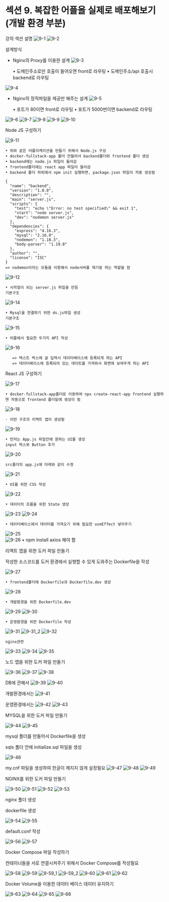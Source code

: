 # 섹션 9. 복잡한 어플을 실제로 배포해보기(개발 환경 부분)

강의 섹션 설명
![9-1](https://user-images.githubusercontent.com/85863175/147850018-99ca931a-2763-4728-9bc7-a354df99dc5a.png)
![9-2](https://user-images.githubusercontent.com/85863175/147850054-e7947394-1586-4310-a9dc-5a6aada646c8.png)

설계방식
  - Nginx의 Proxy를 이용한 설계
![9-3](https://user-images.githubusercontent.com/85863175/147850211-39bfe02b-8f70-4879-9536-6cb3c78d1267.png)

	• 도메인주소로만 호출이 들어오면 front로 라우팅
	• 도메인주소/api 호출시 backend로 라우팅

![9-4](https://user-images.githubusercontent.com/85863175/147850259-12aa6be7-6f36-4b51-a7a6-195eb36fd449.png)

 - Nginx의 정적파일을 제공만 해주는 설계
![9-5](https://user-images.githubusercontent.com/85863175/147850304-a33535c2-34ab-480c-97e4-c230904e3ea5.png)

	• 포트가 80이면 front로 라우팅
	• 포트가 5000번이면 backend로 라우팅

![9-6](https://user-images.githubusercontent.com/85863175/147850368-c57191e1-534d-4ea1-b7b0-739563b2c536.png)
![9-7](https://user-images.githubusercontent.com/85863175/147850369-902c0d65-ef9b-4e5e-9d3f-341f360e9b39.png)
![9-8](https://user-images.githubusercontent.com/85863175/147850363-4fa3da00-44f0-4b12-9db5-5d49fa52be90.png)
![9-9](https://user-images.githubusercontent.com/85863175/147850365-d5a9ff68-ff51-48c4-87b5-5a5a2c9e2645.png)
![9-10](https://user-images.githubusercontent.com/85863175/147850366-26a708bd-ab06-4770-b2f6-92b2d034f26b.png)


Node JS 구성하기

![9-11](https://user-images.githubusercontent.com/85863175/147850475-55761b96-03e9-4355-91da-aaba21d505ec.png)


	• 위와 같은 어플리케이션을 만들기 위해서 Node.js 구성
	• docker-fullstack-app 폴더 만들어서 backend폴더와 frontend 폴더 생성
	• backend에는 node.js 파일이 들어감
	• frontend폴더에는 react app 파일이 들어감
	• backend 폴더 하위에서 npm init 실행하면, package.json 파일이 자동 생성됨
	
	{
	  "name": "backend",
	  "version": "1.0.0",
	  "description": "",
	  "main": "server.js",
	  "scripts": {
	    "test": "echo \"Error: no test specified\" && exit 1",
	    "start": "node server.js",
	    "dev": "nodemon server.js"
	  },
	  "dependencies": {
	    "express": "4.16.3",
	    "mysql": "2.16.0",
	    "nodemon": "1.18.3",
	    "body-parser": "1.19.0"
	  },
	  "author": "",
	  "license": "ISC"
	}
	=> nodemon이라는 모듈을 이용해서 node서버를 재기동 하는 역할을 함
	
![9-12](https://user-images.githubusercontent.com/85863175/147850553-a15d75aa-780c-4069-a781-7771e3dfe5e0.png)

	• 시작점이 되는 server.js 파일을 만듬
	기본구조
![9-14](https://user-images.githubusercontent.com/85863175/147850933-0f969b50-4844-4d44-a693-750303d03b1c.png)
	
	• Mysql을 연결하기 위한 ds.js파일 생성
	기본구조
![9-15](https://user-images.githubusercontent.com/85863175/147850935-8240d8ee-4888-4169-ae6d-e4b37f5190e7.png)
	
	• 어플에서 필요한 두가지 API 작성

![9-16](https://user-images.githubusercontent.com/85863175/147850936-c08ca9be-ae56-4591-bd4d-aa3116820abf.png)

       => 텍스트 박스에 글 입력시 데이터베이스에 등록되게 하는 API
       => 데이터베이스에 등록되어 있는 데이트를 가져와서 화면에 보여주게 하는 API

React JS 구성하기

![9-17](https://user-images.githubusercontent.com/85863175/147850937-c4e70baf-2285-44f4-939b-4e4c486a557b.png)

	• docker-fullstack-app폴더로 이동하여 npx create-react-app frontend 실행하면 자동으로 frontend 폴더밑에 생성이 됨

![9-18](https://user-images.githubusercontent.com/85863175/147850938-19e536c1-9f87-4873-b6c0-ceea528d37be.png)	

	- 이런 구조의 리액트 앱이 생성됨

![9-19](https://user-images.githubusercontent.com/85863175/147850941-bca881e0-40c7-4f40-97a7-6bd4e294afd6.png)	
	
	• 먼저는 App.js 파일안에 원하는 UI를 생성
	input 박스와 Button 추가
![9-20](https://user-images.githubusercontent.com/85863175/147851099-2207c502-30a1-43e6-85cf-a390ce0139c9.png)

	src폴더의 app.js에 아래와 같이 수정
![9-21](https://user-images.githubusercontent.com/85863175/147851100-b0bc8603-0b99-4289-8ac4-a6a7e489b4d6.png)
	
	• UI를 위한 CSS 작성
![9-22](https://user-images.githubusercontent.com/85863175/147851104-d2695a5e-ef00-4db9-89be-96c07121d1fa.png)
	
	• 데이터의 흐름을 위한 State 생성
![9-23](https://user-images.githubusercontent.com/85863175/147851105-5df3d25b-d527-4655-9cf7-44e8a9d293ba.png)
![9-24](https://user-images.githubusercontent.com/85863175/147851107-688f663f-b45a-4d70-8788-701de24e557f.png)

	• 데이터베이스에서 데이터를 가져오기 위해 필요한 useEffect 넣어주기

![9-25](https://user-images.githubusercontent.com/85863175/147851108-842424c9-5de1-473c-9cfd-56f3adcd5efb.png)		
![9-26](https://user-images.githubusercontent.com/85863175/147851165-c2a002fd-3823-4b45-8582-703af2127b75.png)
	• npm install axios 해야 함

리액트 앱을 위한 도커 파일 만들기

   작성한 소스코드를 도커 환경에서 실행할 수 있게 도와주는 Dockerfile을 작성

![9-27](https://user-images.githubusercontent.com/85863175/147851167-8aa85991-e452-4e4a-9a16-0cb4a0c802a0.png)

	• frontend폴더에 Dockerfile과 Dockerfile.dev 생성
![9-28](https://user-images.githubusercontent.com/85863175/147851168-8169e3dd-d362-4433-8d8e-3f98db99a661.png)
	
	• 개발환경을 위한 Dockerfile.dev
![9-29](https://user-images.githubusercontent.com/85863175/147851170-17cfdfa2-e26a-4e8d-8e77-f673b8bc64b1.png)
![9-30](https://user-images.githubusercontent.com/85863175/147851232-98fd1b93-2d86-454e-b055-a9d69ce654b8.png)

	
	• 운영환경을 위한 Dockerfile 작성

![9-31](https://user-images.githubusercontent.com/85863175/147851235-be2f07c9-c3bf-4513-b7a3-51cca9a9bcda.png)
![9-31_2](https://user-images.githubusercontent.com/85863175/147851405-eeaf3b5f-acfb-4d1b-9679-806db1cd7882.png)
![9-32](https://user-images.githubusercontent.com/85863175/147851236-0f7cc642-26de-4e9b-b739-a7273e4c8215.png)

    nginx관련
![9-33](https://user-images.githubusercontent.com/85863175/147851237-7e77f7d1-71e3-4dd4-913f-5164e5e0810a.png)
![9-34](https://user-images.githubusercontent.com/85863175/147851290-e80794f0-f1aa-42bb-9747-c820bb03c59c.png)
![9-35](https://user-images.githubusercontent.com/85863175/147851291-9e2da022-ceae-432e-b459-9ad29a2b4465.png)

노드 앱을 위한 도커 파일 만들기

![9-36](https://user-images.githubusercontent.com/85863175/147851292-167d46b8-2fab-4fc3-afd3-7bea88258503.png)
![9-37](https://user-images.githubusercontent.com/85863175/147851293-6ffdeb26-2a88-44b4-8f80-fd537847b987.png)
![9-38](https://user-images.githubusercontent.com/85863175/147851305-e4058ee9-bac4-44e6-bd6f-24f0561cab05.png)

DB에 관해서
![9-39](https://user-images.githubusercontent.com/85863175/147851301-f6f244b0-ed80-431c-a2a3-23c4566754dc.png)
![9-40](https://user-images.githubusercontent.com/85863175/147851303-d4feb26c-12d2-4c3b-8b4a-bc2dce58bc95.png)

개발환경에서는 
![9-41](https://user-images.githubusercontent.com/85863175/147851304-c842c85e-b0d3-45a3-b7b7-989c3f5149bd.png)


운영환경에서는
![9-42](https://user-images.githubusercontent.com/85863175/147851459-439b2895-7d54-4b17-92f5-a5cfd0adf369.png)
![9-43](https://user-images.githubusercontent.com/85863175/147851462-5b18d122-515d-49cc-8a78-053d6c2efb3d.png)
  

MYSQL을 위한 도커 파일 만들기

![9-44](https://user-images.githubusercontent.com/85863175/147851463-c04e4d5d-25a0-430c-b268-406d25627d6f.png)
![9-45](https://user-images.githubusercontent.com/85863175/147851464-ce4ca03e-b252-4961-a780-d5829eb02d0a.png)
 

mysql 폴더를 만들어서 Dockerfile을 생성

sqls 폴더 안에 initialize.sql 파일을 생성

![9-46](https://user-images.githubusercontent.com/85863175/147851480-fd078104-0076-4bbe-8429-1923aa1c3bbb.png)

my.cnf 파일을 생성하여 한글이 깨지지 않게 설정필요
![9-47](https://user-images.githubusercontent.com/85863175/147851481-2da53b55-fba2-40a6-8bc2-521ecc2cfcd6.png)
![9-48](https://user-images.githubusercontent.com/85863175/147851482-642dd569-666e-49c7-803b-b7b4a6761a86.png)
![9-49](https://user-images.githubusercontent.com/85863175/147851483-c917bca5-e236-4ba4-bf45-069eed439835.png)

NGINX를 위한 도커 파일 만들기

![9-50](https://user-images.githubusercontent.com/85863175/147851484-132abdc0-3c2b-4828-9afd-6ce71b823ae1.png)
![9-51](https://user-images.githubusercontent.com/85863175/147851485-52eb3e20-e753-4888-bd55-65b17ef588a4.png)
![9-52](https://user-images.githubusercontent.com/85863175/147851499-ae8f10f6-ab4f-42ee-8631-f54ec936fd29.png)
![9-53](https://user-images.githubusercontent.com/85863175/147851500-4f433f8a-1256-4fec-8b2c-16b268b6ff6b.png)

nginx 폴더 생성

dockerfile 생성

![9-54](https://user-images.githubusercontent.com/85863175/147851501-2911c484-c78f-45e4-b723-66bc7f60d9a9.png)
![9-55](https://user-images.githubusercontent.com/85863175/147851502-77c3c7ff-8346-477f-a243-e967d2f3ce99.png)

default.conf 작성

![9-56](https://user-images.githubusercontent.com/85863175/147851503-ae8b67e9-f222-44e3-9236-0f69b46778d0.png)
![9-57](https://user-images.githubusercontent.com/85863175/147851504-9f276d01-78dd-45ae-9dc5-7f7ce2dac382.png)

Docker Compose 파일 작성하기

컨테이너들을 서로 연결시켜주기 위해서 Docker Compose를 작성필요

![9-58](https://user-images.githubusercontent.com/85863175/147851527-25c95d5e-8518-4229-9078-ed4668157b4a.png)
![9-59](https://user-images.githubusercontent.com/85863175/147851528-dd61aede-0dac-44f7-9270-1dca3b467e55.png)
![9-59_1](https://user-images.githubusercontent.com/85863175/147851601-ab1e014a-3d52-402f-b122-c834234a292c.png)
![9-59_2](https://user-images.githubusercontent.com/85863175/147851603-29fd1c56-16f2-4cf3-95ca-19a01e50bef2.png)
![9-60](https://user-images.githubusercontent.com/85863175/147851530-37f20ad2-bb56-4ba3-89a1-21067357ebbd.png)
![9-61](https://user-images.githubusercontent.com/85863175/147851531-408ea577-25d5-464a-b8b9-c0c2a9f05800.png)
![9-62](https://user-images.githubusercontent.com/85863175/147851532-13de559d-8d3d-4cbc-a71e-26471288b4a5.png)

Docker Volume을 이용한 데이터 베이스 데이터 유지하기

![9-63](https://user-images.githubusercontent.com/85863175/147851533-dced54b6-ab01-4efb-9ba2-bcae8687654c.png)
![9-64](https://user-images.githubusercontent.com/85863175/147851634-7972b4c4-a947-4f04-9bf4-24fe6a22fed8.png)
![9-65](https://user-images.githubusercontent.com/85863175/147851635-ed4edd04-075d-4e78-8ea7-cf517bdb61be.png)
![9-66](https://user-images.githubusercontent.com/85863175/147851636-9884d5ef-a380-4942-a70d-66ef7e4c8020.png)